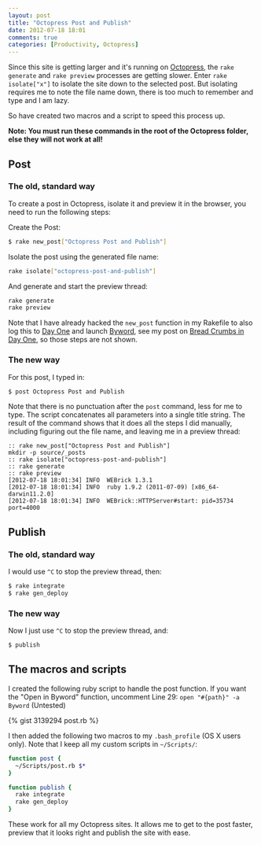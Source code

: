 ```yaml
---
layout: post
title: "Octopress Post and Publish"
date: 2012-07-18 18:01
comments: true
categories: [Productivity, Octopress]
---
```


Since this site is getting larger and it's running on [Octopress](http://octopress.org), the `rake generate` and `rake preview` processes are getting slower. Enter `rake isolate["x"]` to isolate the site down to the selected post. But isolating requires me to note the file name down, there is too much to remember and type and I am lazy.

So have created two macros and a script to speed this process up.

**Note: You must run these commands in the root of the Octopress folder, else they will not work at all!**

## Post

### The old, standard way

To create a post in Octopress, isolate it and preview it in the browser, you need to run the following steps:

Create the Post:

``` sh
$ rake new_post["Octopress Post and Publish"]
```

Isolate the post using the generated file name:

``` sh
rake isolate["octopress-post-and-publish"]
```

And generate and start the preview thread:

```sh
rake generate
rake preview
```

Note that I have already hacked the `new_post` function in my Rakefile to also log this to [Day One](http://dayoneapp.com) and launch [Byword](http://bywordapp.com), see my post on [Bread Crumbs in Day One](http://hiltmon.com/blog/2012/01/23/bread-crumbs-in-day-one/), so those steps are not shown.

### The new way

For this post, I typed in:

```sh
$ post Octopress Post and Publish
```

Note that there is no punctuation after the `post` command, less for me to type. The script concatenates all parameters into a single title string. The result of the command shows that it does all the steps I did manually, including figuring out the file name, and leaving me in a preview thread:

``` text
:: rake new_post["Octopress Post and Publish"]
mkdir -p source/_posts
:: rake isolate["octopress-post-and-publish"]
:: rake generate
:: rake preview
[2012-07-18 18:01:34] INFO  WEBrick 1.3.1
[2012-07-18 18:01:34] INFO  ruby 1.9.2 (2011-07-09) [x86_64-darwin11.2.0]
[2012-07-18 18:01:34] INFO  WEBrick::HTTPServer#start: pid=35734 port=4000
```

## Publish

### The old, standard way

I would use `^C` to stop the preview thread, then:

``` sh
$ rake integrate
$ rake gen_deploy
```

### The new way

Now I just use `^C` to stop the preview thread, and:

``` sh
$ publish
```

## The macros and scripts

I created the following ruby script to handle the post function. If you want the "Open in Byword" function, uncomment Line 29: `open "#{path}" -a Byword` (Untested)

{% gist 3139294 post.rb %}

I then added the following two macros to my `.bash_profile` (OS X users only). Note that I keep all my custom scripts in `~/Scripts/`:

``` sh
function post {
  ~/Scripts/post.rb $*
}

function publish {
  rake integrate
  rake gen_deploy
}
```

These work for all my Octopress sites. It allows me to get to the post faster, preview that it looks right and publish the site with ease.
